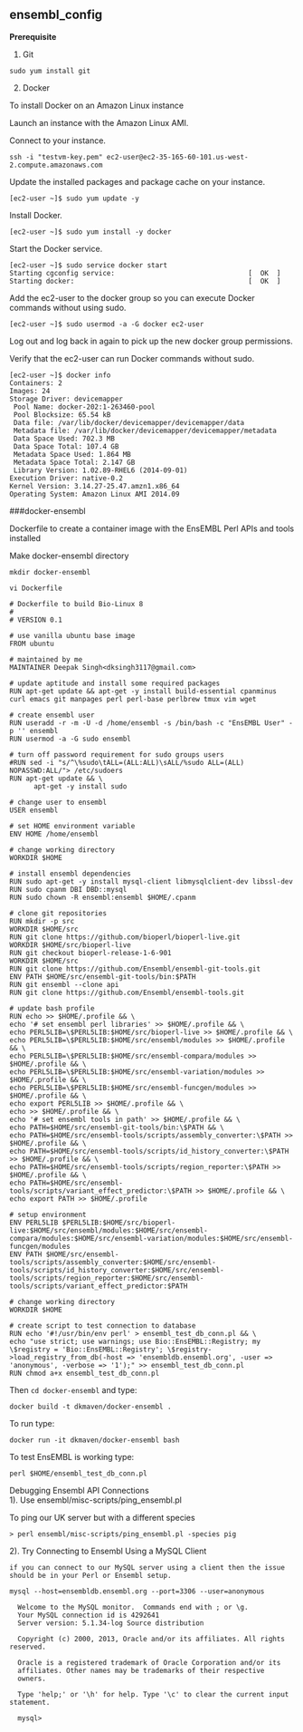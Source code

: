 
## ensembl_config


**Prerequisite**  
1) Git   
~~~
sudo yum install git
~~~
2)	Docker

To install Docker on an Amazon Linux instance

Launch an instance with the Amazon Linux AMI.

Connect to your instance.
~~~
ssh -i "testvm-key.pem" ec2-user@ec2-35-165-60-101.us-west-2.compute.amazonaws.com
~~~
Update the installed packages and package cache on your instance.
~~~
[ec2-user ~]$ sudo yum update -y
~~~
Install Docker.
~~~
[ec2-user ~]$ sudo yum install -y docker
~~~
Start the Docker service.

~~~
[ec2-user ~]$ sudo service docker start
Starting cgconfig service:                                 [  OK  ]
Starting docker:	                                       [  OK  ]
~~~

Add the ec2-user to the docker group so you can execute Docker commands without using sudo.
~~~
[ec2-user ~]$ sudo usermod -a -G docker ec2-user
~~~

Log out and log back in again to pick up the new docker group permissions.

Verify that the ec2-user can run Docker commands without sudo.

~~~
[ec2-user ~]$ docker info
Containers: 2
Images: 24
Storage Driver: devicemapper
 Pool Name: docker-202:1-263460-pool
 Pool Blocksize: 65.54 kB
 Data file: /var/lib/docker/devicemapper/devicemapper/data
 Metadata file: /var/lib/docker/devicemapper/devicemapper/metadata
 Data Space Used: 702.3 MB
 Data Space Total: 107.4 GB
 Metadata Space Used: 1.864 MB
 Metadata Space Total: 2.147 GB
 Library Version: 1.02.89-RHEL6 (2014-09-01)
Execution Driver: native-0.2
Kernel Version: 3.14.27-25.47.amzn1.x86_64
Operating System: Amazon Linux AMI 2014.09
~~~

###docker-ensembl


Dockerfile to create a container image with the EnsEMBL Perl APIs and tools installed

Make docker-ensembl directory 

~~~
mkdir docker-ensembl
~~~

~~~
vi Dockerfile

# Dockerfile to build Bio-Linux 8
#
# VERSION 0.1

# use vanilla ubuntu base image
FROM ubuntu

# maintained by me
MAINTAINER Deepak Singh<dksingh3117@gmail.com>

# update aptitude and install some required packages
RUN apt-get update && apt-get -y install build-essential cpanminus curl emacs git manpages perl perl-base perlbrew tmux vim wget

# create ensembl user
RUN useradd -r -m -U -d /home/ensembl -s /bin/bash -c "EnsEMBL User" -p '' ensembl
RUN usermod -a -G sudo ensembl

# turn off password requirement for sudo groups users
#RUN sed -i "s/^\%sudo\tALL=(ALL:ALL)\sALL/%sudo ALL=(ALL) NOPASSWD:ALL/"> /etc/sudoers
RUN apt-get update && \
      apt-get -y install sudo

# change user to ensembl
USER ensembl

# set HOME environment variable
ENV HOME /home/ensembl

# change working directory
WORKDIR $HOME

# install ensembl dependencies
RUN sudo apt-get -y install mysql-client libmysqlclient-dev libssl-dev
RUN sudo cpanm DBI DBD::mysql
RUN sudo chown -R ensembl:ensembl $HOME/.cpanm

# clone git repositories
RUN mkdir -p src
WORKDIR $HOME/src
RUN git clone https://github.com/bioperl/bioperl-live.git
WORKDIR $HOME/src/bioperl-live
RUN git checkout bioperl-release-1-6-901
WORKDIR $HOME/src
RUN git clone https://github.com/Ensembl/ensembl-git-tools.git
ENV PATH $HOME/src/ensembl-git-tools/bin:$PATH
RUN git ensembl --clone api
RUN git clone https://github.com/Ensembl/ensembl-tools.git

# update bash profile
RUN echo >> $HOME/.profile && \
echo '# set ensembl perl libraries' >> $HOME/.profile && \
echo PERL5LIB=\$PERL5LIB:$HOME/src/bioperl-live >> $HOME/.profile && \
echo PERL5LIB=\$PERL5LIB:$HOME/src/ensembl/modules >> $HOME/.profile && \
echo PERL5LIB=\$PERL5LIB:$HOME/src/ensembl-compara/modules >> $HOME/.profile && \
echo PERL5LIB=\$PERL5LIB:$HOME/src/ensembl-variation/modules >> $HOME/.profile && \
echo PERL5LIB=\$PERL5LIB:$HOME/src/ensembl-funcgen/modules >> $HOME/.profile && \
echo export PERL5LIB >> $HOME/.profile && \
echo >> $HOME/.profile && \
echo '# set ensembl tools in path' >> $HOME/.profile && \
echo PATH=$HOME/src/ensembl-git-tools/bin:\$PATH && \
echo PATH=$HOME/src/ensembl-tools/scripts/assembly_converter:\$PATH >> $HOME/.profile && \
echo PATH=$HOME/src/ensembl-tools/scripts/id_history_converter:\$PATH >> $HOME/.profile && \
echo PATH=$HOME/src/ensembl-tools/scripts/region_reporter:\$PATH >> $HOME/.profile && \
echo PATH=$HOME/src/ensembl-tools/scripts/variant_effect_predictor:\$PATH >> $HOME/.profile && \
echo export PATH >> $HOME/.profile

# setup environment
ENV PERL5LIB $PERL5LIB:$HOME/src/bioperl-live:$HOME/src/ensembl/modules:$HOME/src/ensembl-compara/modules:$HOME/src/ensembl-variation/modules:$HOME/src/ensembl-funcgen/modules
ENV PATH $HOME/src/ensembl-tools/scripts/assembly_converter:$HOME/src/ensembl-tools/scripts/id_history_converter:$HOME/src/ensembl-tools/scripts/region_reporter:$HOME/src/ensembl-tools/scripts/variant_effect_predictor:$PATH

# change working directory
WORKDIR $HOME

# create script to test connection to database
RUN echo '#!/usr/bin/env perl' > ensembl_test_db_conn.pl && \
echo "use strict; use warnings; use Bio::EnsEMBL::Registry; my \$registry = 'Bio::EnsEMBL::Registry'; \$registry->load_registry_from_db(-host => 'ensembldb.ensembl.org', -user => 'anonymous', -verbose => '1');" >> ensembl_test_db_conn.pl
RUN chmod a+x ensembl_test_db_conn.pl
~~~

Then `cd docker-ensembl` and type:

```
docker build -t dkmaven/docker-ensembl .
```

To run type:

```
docker run -it dkmaven/docker-ensembl bash
```

To test EnsEMBL is working type:

```
perl $HOME/ensembl_test_db_conn.pl
```

Debugging Ensembl API Connections  
1). Use ensembl/misc-scripts/ping_ensembl.pl

To ping our UK server but with a different species
~~~
> perl ensembl/misc-scripts/ping_ensembl.pl -species pig
~~~

2). Try Connecting to Ensembl Using a MySQL Client
~~~
if you can connect to our MySQL server using a client then the issue should be in your Perl or Ensembl setup.

mysql --host=ensembldb.ensembl.org --port=3306 --user=anonymous

  Welcome to the MySQL monitor.  Commands end with ; or \g.
  Your MySQL connection id is 4292641
  Server version: 5.1.34-log Source distribution

  Copyright (c) 2000, 2013, Oracle and/or its affiliates. All rights reserved.

  Oracle is a registered trademark of Oracle Corporation and/or its
  affiliates. Other names may be trademarks of their respective
  owners.

  Type 'help;' or '\h' for help. Type '\c' to clear the current input statement.

  mysql>
~~~

